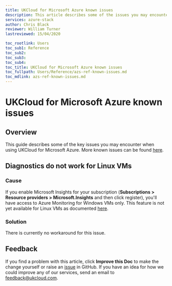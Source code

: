 ```yaml
---
title: UKCloud for Microsoft Azure known issues
description: This article describes some of the issues you may encounter when using UKCloud for Microsoft Azure
services: azure-stack
author: Chris Black
reviewer: William Turner
lastreviewed: 15/04/2020

toc_rootlink: Users
toc_sub1: Reference
toc_sub2:
toc_sub3:
toc_sub4:
toc_title: UKCloud for Microsoft Azure known issues
toc_fullpath: Users/Reference/azs-ref-known-issues.md
toc_mdlink: azs-ref-known-issues.md
---
```


# UKCloud for Microsoft Azure known issues

## Overview

This guide describes some of the key issues you may encounter when using UKCloud for Microsoft Azure. More known issues can be found [here](https://docs.microsoft.com/en-us/azure-stack/operator/known-issues).

## Diagnostics do not work for Linux VMs

### Cause

If you enable Microsoft Insights for your subscription (**Subscriptions > Resource providers > Microsoft.Insights** and then click register), you'll have access to Azure Monitoring for Windows VMs only. This feature is not yet available for Linux VMs as documented [here](https://docs.microsoft.com/en-us/azure/azure-stack/user/azure-stack-metrics-azure-data#application---diagnostics-logs-application-logs-and-metrics).

### Solution

There is currently no workaround for this issue.

## Feedback

If you find a problem with this article, click **Improve this Doc** to make the change yourself or raise an [issue](https://github.com/UKCloud/documentation/issues) in GitHub. If you have an idea for how we could improve any of our services, send an email to <feedback@ukcloud.com>.
